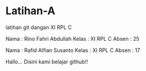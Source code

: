 # Latihan-A
latihan git dangan XI RPL C

Nama : Rino Fahri Abdullah
Kelas : XI RPL C
Absen : 25

Nama : Rafid Alfian Susanto
Kelas : XI RPL C
Absen : 17

Hallo... Disini kami belajar github!!